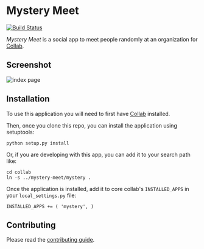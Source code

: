 # Mystery Meet

[![Build Status](https://travis-ci.org/cfpb/collab-mystery-meet.svg?branch=master)](https://travis-ci.org/cfpb/collab-mystery-meet)

*Mystery Meet* is a social app to meet people randomly at an organization for [Collab](https://github.com/cfpb/collab).


## Screenshot

![index page](screenshots/main.png "Index Page")

## Installation

To use this application you will need to first have [Collab](https://github.com/cfpb/collab) installed.

Then, once you clone this repo, you can install the application using setuptools:

`python setup.py install`

Or, if you are developing with this app, you can add it to your search path like:

```
cd collab
ln -s ../mystery-meet/mystery .
```

Once the application is installed, add it to core collab's `INSTALLED_APPS` in your `local_settings.py` file:

```
INSTALLED_APPS += ( 'mystery', )
```

## Contributing

Please read the [contributing guide](./CONTRIBUTING.md).

